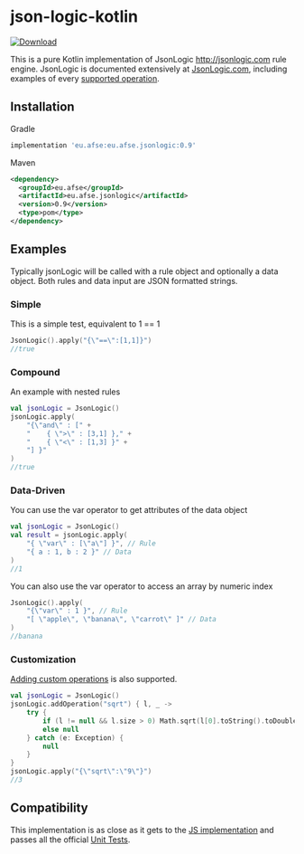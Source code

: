 # json-logic-kotlin
[ ![Download](https://api.bintray.com/packages/advantagefse/json-logic-kotlin/eu.afse.jsonlogic/images/download.svg?version=0.9) ](https://bintray.com/advantagefse/json-logic-kotlin/eu.afse.jsonlogic/0.9/link)

This is a pure Kotlin implementation of JsonLogic http://jsonlogic.com rule engine. JsonLogic is documented extensively at [JsonLogic.com](http://jsonlogic.com), including examples of every [supported operation](http://jsonlogic.com/operations.html).

## Installation

Gradle

```groovy
implementation 'eu.afse:eu.afse.jsonlogic:0.9'
```

Maven

```xml
<dependency>
  <groupId>eu.afse</groupId>
  <artifactId>eu.afse.jsonlogic</artifactId>
  <version>0.9</version>
  <type>pom</type>
</dependency>
```

## Examples

Typically jsonLogic will be called with a rule object and optionally a data object. Both rules and data input are JSON formatted strings.

### Simple

This is a simple test, equivalent to 1 == 1

```kotlin
JsonLogic().apply("{\"==\":[1,1]}")
//true
```

### Compound

An example with nested rules
```kotlin
val jsonLogic = JsonLogic()
jsonLogic.apply(
    "{\"and\" : [" +
    "    { \">\" : [3,1] }," +
    "    { \"<\" : [1,3] }" +
    "] }"
)
//true
```

### Data-Driven

You can use the var operator to get attributes of the data object

```kotlin
val jsonLogic = JsonLogic()
val result = jsonLogic.apply(
    "{ \"var\" : [\"a\"] }", // Rule
    "{ a : 1, b : 2 }" // Data
)
//1
```

You can also use the var operator to access an array by numeric index

```kotlin
JsonLogic().apply(
    "{\"var\" : 1 }", // Rule
    "[ \"apple\", \"banana\", \"carrot\" ]" // Data
)
//banana
```

### Customization

[Adding custom operations](http://jsonlogic.com/add_operation.html) is also supported.

```kotlin
val jsonLogic = JsonLogic()
jsonLogic.addOperation("sqrt") { l, _ ->
    try {
        if (l != null && l.size > 0) Math.sqrt(l[0].toString().toDouble())
        else null
    } catch (e: Exception) {
        null
    }
}
jsonLogic.apply("{\"sqrt\":\"9\"}")
//3
```

## Compatibility

This implementation is as close as it gets to the [JS implementation](https://github.com/jwadhams/json-logic-js/) and passes all the official [Unit Tests](http://jsonlogic.com/tests.json).
